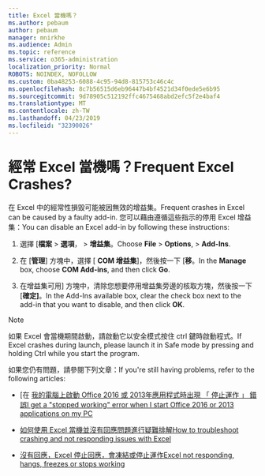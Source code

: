 ```yaml
---
title: Excel 當機嗎？
ms.author: pebaum
author: pebaum
manager: mnirkhe
ms.audience: Admin
ms.topic: reference
ms.service: o365-administration
localization_priority: Normal
ROBOTS: NOINDEX, NOFOLLOW
ms.custom: 0ba48253-6088-4c95-94d8-815753c46c4c
ms.openlocfilehash: 8c7b56515d6eb96447b4bf4521d34f0ede5e6b95
ms.sourcegitcommit: 9d78905c512192ffc4675468abd2efc5f2e4baf4
ms.translationtype: MT
ms.contentlocale: zh-TW
ms.lasthandoff: 04/23/2019
ms.locfileid: "32390026"
---
```

# <a name="frequent-excel-crashes"></a><span data-ttu-id="e6094-102">經常 Excel 當機嗎？</span><span class="sxs-lookup"><span data-stu-id="e6094-102">Frequent Excel Crashes?</span></span>

<span data-ttu-id="e6094-103">在 Excel 中的經常性損毀可能被因無效的增益集。</span><span class="sxs-lookup"><span data-stu-id="e6094-103">Frequent crashes in Excel can be caused by a faulty add-in.</span></span> <span data-ttu-id="e6094-104">您可以藉由遵循這些指示的停用 Excel 增益集：</span><span class="sxs-lookup"><span data-stu-id="e6094-104">You can disable an Excel add-in by following these instructions:</span></span>
  
1. <span data-ttu-id="e6094-105">選擇 [**檔案** \> **選項**， \> **增益集**。</span><span class="sxs-lookup"><span data-stu-id="e6094-105">Choose **File** \> **Options**, \> **Add-Ins**.</span></span>
    
2. <span data-ttu-id="e6094-106">在 [**管理**] 方塊中，選擇 [ **COM 增益集**]，然後按一下 [**移**。</span><span class="sxs-lookup"><span data-stu-id="e6094-106">In the **Manage** box, choose **COM Add-ins**, and then click **Go**.</span></span>
    
3. <span data-ttu-id="e6094-107">在增益集可用] 方塊中，清除您想要停用增益集旁邊的核取方塊，然後按一下 [**確定]**。</span><span class="sxs-lookup"><span data-stu-id="e6094-107">In the Add-Ins available box, clear the check box next to the add-in that you want to disable, and then click **OK**.</span></span>
    
> [!NOTE]
> <span data-ttu-id="e6094-108">如果 Excel 會當機期間啟動，請啟動它以安全模式按住 ctrl 鍵時啟動程式。</span><span class="sxs-lookup"><span data-stu-id="e6094-108">If Excel crashes during launch, please launch it in Safe mode by pressing and holding Ctrl while you start the program.</span></span> 
  
<span data-ttu-id="e6094-109">如果您仍有問題，請參閱下列文章：</span><span class="sxs-lookup"><span data-stu-id="e6094-109">If you're still having problems, refer to the following articles:</span></span>
  
- <span data-ttu-id="e6094-110">[在 [我的電腦上啟動 Office 2016 或 2013年應用程式時出現 「 停止運作 」 錯誤](https://support.office.com/article/52bd7985-4e99-4a35-84c8-2d9b8301a2fa.aspx)</span><span class="sxs-lookup"><span data-stu-id="e6094-110">[I get a "stopped working" error when I start Office 2016 or 2013 applications on my PC](https://support.office.com/article/52bd7985-4e99-4a35-84c8-2d9b8301a2fa.aspx)</span></span>
    
- [<span data-ttu-id="e6094-111">如何使用 Excel 當機並沒有回應問題進行疑難排解</span><span class="sxs-lookup"><span data-stu-id="e6094-111">How to troubleshoot crashing and not responding issues with Excel</span></span>](https://support.microsoft.com/help/2758592/how-to-troubleshoot-crashing-and-not-responding-issues-with-excel)
    
- [<span data-ttu-id="e6094-112">沒有回應，Excel 停止回應，會凍結或停止運作</span><span class="sxs-lookup"><span data-stu-id="e6094-112">Excel not responding, hangs, freezes or stops working</span></span>](https://support.office.com/article/37e7d3c9-9e84-40bf-a805-4ca6853a1ff4.aspx)
    
